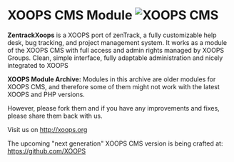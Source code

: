 # XOOPS CMS Module   ![XOOPS CMS](https://avatars2.githubusercontent.com/u/12771439?v=3&s=200)

**ZentrackXoops** is a XOOPS port of zenTrack, a fully customizable help desk, bug tracking, and project management system. It works as a module of the XOOPS CMS with full access and admin rights managed by XOOPS Groups. Clean, simple interface, fully adaptable administration and nicely integrated to XOOPS 

**XOOPS Module Archive:** Modules in this archive are older modules for XOOPS CMS, and therefore some of them might not work with the latest XOOPS and PHP versions. 

However, please fork them and if you have any improvements and fixes, please share them back with us. 

Visit us on http://xoops.org

The upcoming "next generation" XOOPS CMS version is being crafted at: https://github.com/XOOPS
